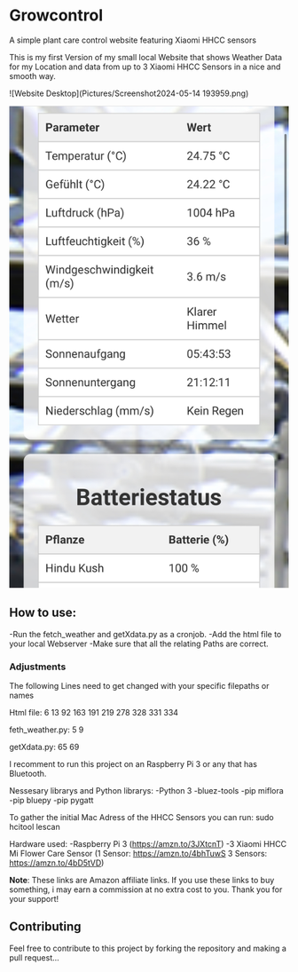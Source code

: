# Growcontrol
A simple plant care control website featuring Xiaomi HHCC sensors

This is my first Version of my small local Website that shows Weather Data for my Location and data from up to 3 Xiaomi HHCC Sensors in a nice and smooth way.

![Website Desktop](Pictures/Screenshot2024-05-14 193959.png)

![Website Mobile](Pictures/IMG_4454.PNG)

## How to use:
-Run the fetch_weather and getXdata.py as a cronjob. 
-Add the html file to your local Webserver 
-Make sure that all the relating Paths are correct.

### Adjustments

The following Lines need to get changed with your specific filepaths or names

Html file:
6
13
92
163
191
219
278
328
331
334


feth_weather.py:
5
9

getXdata.py:
65
69




I recomment to run this project on an Raspberry Pi 3 or any that has Bluetooth.

Nessesary librarys and Python librarys:
-Python 3
-bluez-tools
-pip miflora
-pip bluepy
-pip pygatt

To gather the initial Mac Adress of the HHCC Sensors you can run:
sudo hcitool lescan

Hardware used:
-Raspberry Pi 3 (https://amzn.to/3JXtcnT)
-3 Xiaomi HHCC Mi Flower Care Sensor (1 Sensor: https://amzn.to/4bhTuwS 3 Sensors: https://amzn.to/4bD5tVD)


**Note**: These links are Amazon affiliate links. If you use these links to buy something, i may earn a commission at no extra cost to you. Thank you for your support!

## Contributing

Feel free to contribute to this project by forking the repository and making a pull request...

